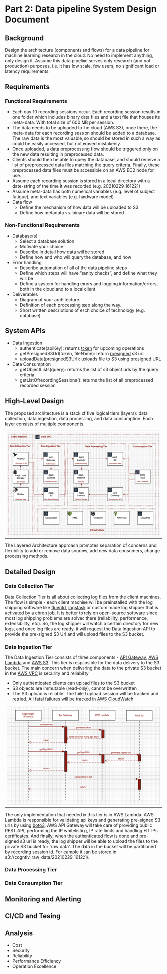 # Part 2: Data pipeline System Design Document

## Background
Design the architecture (components and flows) for a data pipeline for machine learning research in the cloud. No need to implement anything, only design it. Assume this data pipeline serves only research (and not production) purposes, i.e. it has low scale, few users, no significant load or latency requirements.

## Requirements

### Functional Requirements
- Each day 10 recording sessions occur. Each recording session results in one folder which includes binary data files and a text file that houses its meta-data. With total size of 600 MB per session.
- The data needs to be uploaded to the cloud (AWS S3), once there, the meta-data for each recording session should
be added to a database. The raw data is the most valuable, so should be stored in such a way as could be easily
accessed, but not erased mistakenly.
- Once uploaded, a data preprocessing flow should be triggered only on the new data resulting in preprocessed data.
- Clients should then be able to query the database, and should receive a list of preprocessed data files matching the query criteria. Finally, these preprocessed data files must be accessible on an AWS EC2 node for use.
- Assume each recording session is stored in a local directory with a date-string of the time it was recorded (e.g.
20210229_161221)
- Assume meta-data has both numerical variables (e.g. level of subject fatigue), and text variables (e.g. hardware
model)
- Data flow
    - Define the mechanism of how data will be uploaded to S3
    - Define how metadata vs. binary data will be stored

### Non-Functional Requirements
- Database(s)
    - Select a database solution
    - Motivate your choice
    - Describe in detail how data will be stored
    - Define how and who will query the database, and how
- Error handling
    - Describe automation of all of the data pipeline steps
    - Define which steps will have “sanity checks”, and define what they will be
    - Define a system for handling errors and logging information/errors, both in the cloud and to a local client
- Deliverables
    - Diagram of your architecture.
    - Definition of each processing step along the way.
    - Short written descriptions of each choice of technology (e.g. database).

## System APIs
- Data Ingestion
  - authenticate(apiKey): returns [token](https://docs.aws.amazon.com/apigateway/latest/developerguide/apigateway-control-access-to-api.html) for upcoming operations  
  - getPresignedS3Url(token, fileName): return [presigned](https://docs.aws.amazon.com/AmazonS3/latest/userguide/using-presigned-url.html) s3 url 
  - uploadData(presignedS3Url): uploads file to S3 using [presigned](https://docs.aws.amazon.com/AmazonS3/latest/userguide/PresignedUrlUploadObject.html) URL
- Data Consumption
  - getObjectLists(query): returns the list of s3 object urls by the query criteria
  - getListOfrecordingSessions(): returns the list of all preprocessed recorded session

## High-Level Design
The proposed architecture is a stack of five logical tiers (layers): data collection, data ingestion, data processing, and data consumption. Each layer consists of multiple components.   

<table width="256px">
  <tr>
    <td><img src="./images/architecture.png" /></td>
  </tr>
</table>

The Layered Architecture approach promotes separation of concerns and flexibility to add or remove data sources, add new data consumers, change processing methods.


## Detailed Design 

### Data Collection Tier
Data Collection Tier is all about collecting log files from the client machines. The flow is simple - each client machine will be preinstalled with the log shipping software like [fluentd](https://www.fluentd.org/), [logstash](https://www.elastic.co/logstash/) or custom made log shipper that is activated by a [chron job](https://en.wikipedia.org/wiki/Cron). It is better to rely on open-source software since most log shipping problems are solved there (reliability, performance, extensibility, etc). So, the log shipper will watch a certain directory for new logs, and once log files are ready, it will request the Data Ingestion API to provide the pre-signed S3 Url and will upload files to the S3 bucket.

### Data Ingestion Tier
The Data Ingestion Tier consists of three components - [API Gateway](https://docs.aws.amazon.com/apigateway/latest/developerguide/welcome.html), [AWS Lambda](https://aws.amazon.com/lambda/) and [AWS S3](https://aws.amazon.com/s3/). This tier is responsible for the data delivery to the S3 bucket. The main concern when delivering the data to the private S3 bucket in the [AWS VPC](https://aws.amazon.com/vpc/) is security and reliability
- Only authenticated clients can upload files to the S3 bucket
- S3 objects are immutable (read-only), cannot be overwritten
- The S3 upload is reliable. The failed upload session will be tracked and retried. All fatal failures will be tracked in [AWS CloudWatch](https://aws.amazon.com/cloudwatch/)

<table width="256px">
  <tr>
    <td><img src="./images/data-ingest.png" /></td>
  </tr>
</table>

The only implementation that needed in this tier is in AWS Lambda. AWS Lambda is responsible for validating api keys and generating pre-signed S3 urls by using [boto3](https://boto3.amazonaws.com/v1/documentation/api/latest/guide/s3-presigned-urls.html). AWS API Gateway will take care of providing public REST API, performing the IP whitelisting, IP rate limits and handling HTTPs [certificates](https://docs.aws.amazon.com/apigateway/latest/developerguide/getting-started-client-side-ssl-authentication.html). And finally, when the authenticated flow is done and pre-signed s3 url is ready, the log shipper will be able to upload the files to the private S3 bucket for 'raw data'. The data in the bucket will be partitioned by recording session id. For eample it can be stored in s3://cogntiv_raw_data/20210229_161221/.  


### Data Processing Tier

### Data Consumption Tier

## Monitoring and Alerting

## CI/CD and Tesing

## Analysis
- Cost
- Security
- Reliability
- Performance Efficiency
- Operation Excellence